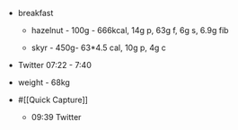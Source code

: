 - breakfast
	 - hazelnut - 100g - 666kcal, 14g p, 63g f, 6g s, 6.9g fib


	 - skyr - 450g- 63*4.5 cal, 10g p, 4g c

- Twitter 07:22 - 7:40

- weight - 68kg

- #[[Quick Capture]]
	 - 09:39 Twitter
